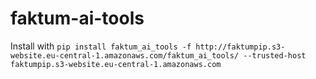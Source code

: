 # faktum-ai-tools

Install with `pip install faktum_ai_tools -f http://faktumpip.s3-website.eu-central-1.amazonaws.com/faktum_ai_tools/ --trusted-host faktumpip.s3-website.eu-central-1.amazonaws.com`
